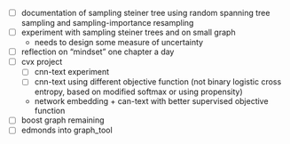 - [ ] documentation of sampling steiner tree using random spanning tree sampling and sampling-importance resampling
- [ ] experiment with sampling steiner trees and on small graph
    - needs to design some measure of uncertainty
- [ ] reflection on “mindset” one chapter a day
- [ ] cvx project
    - [ ] cnn-text experiment
    - [ ] cnn-text using different objective function (not binary logistic cross entropy, based on modified softmax or using propensity)
    - network embedding + can-text with better supervised objective function
- [ ] boost graph remaining
- [ ] edmonds into graph_tool

